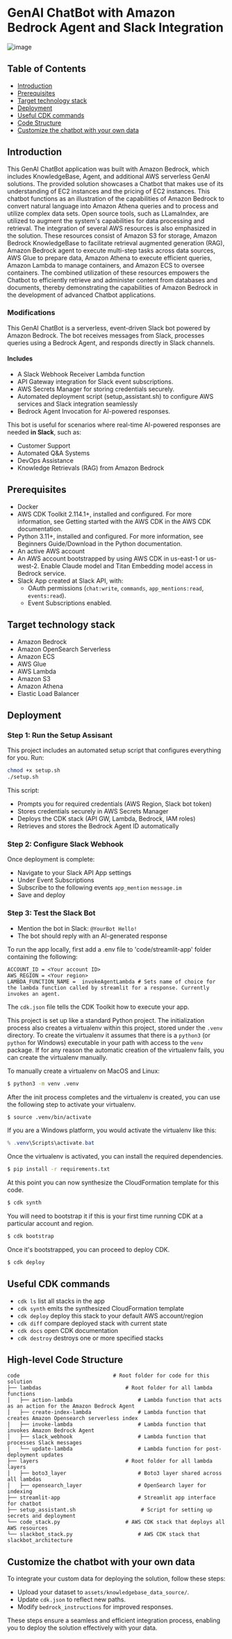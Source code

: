 # GenAI ChatBot with Amazon Bedrock Agent and Slack Integration

![image](https://github.com/user-attachments/assets/63f7a242-1c50-446c-97d2-5f52db314553)


## Table of Contents

- [Introduction](#Introduction)
- [Prerequisites](#Prerequisites)
- [Target technology stack](#Target-technology-stack)
- [Deployment](#Deployment)
- [Useful CDK commands](#Useful-CDK-commands)
- [Code Structure](#Code-Structure)
- [Customize the chatbot with your own data](#Customize-the-chatbot-with-your-own-data)

## Introduction

This GenAI ChatBot application was built with Amazon Bedrock, which includes KnowledgeBase, Agent, and additional AWS serverless GenAI solutions. The provided solution showcases a Chatbot that makes use of its understanding of EC2 instances and the pricing of EC2 instances. This chatbot functions as an illustration of the capabilities of Amazon Bedrock to convert natural language into Amazon Athena queries and to process and utilize complex data sets. Open source tools, such as LLamaIndex, are utilized to augment the system's capabilities for data processing and retrieval. The integration of several AWS resources is also emphasized in the solution. These resources consist of Amazon S3 for storage, Amazon Bedrock KnowledgeBase to facilitate retrieval augmented generation (RAG), Amazon Bedrock agent to execute multi-step tasks across data sources, AWS Glue to prepare data, Amazon Athena to execute efficient queries, Amazon Lambda to manage containers, and Amazon ECS to oversee containers. The combined utilization of these resources empowers the Chatbot to efficiently retrieve and administer content from databases and documents, thereby demonstrating the capabilities of Amazon Bedrock in the development of advanced Chatbot applications.

### Modifications

This GenAI ChatBot is a serverless, event-driven Slack bot powered by Amazon Bedrock. The bot receives messages from Slack, processes queries using a Bedrock Agent, and responds directly in Slack channels.

#### Includes

- A Slack Webhook Receiver Lambda function
- API Gateway integration for Slack event subscriptions.
- AWS Secrets Manager for storing credentials securely.
- Automated deployment script (setup_assistant.sh) to configure AWS services and Slack integration seamlessly
- Bedrock Agent Invocation for AI-powered responses.

This bot is useful for scenarios where real-time AI-powered responses are needed **in Slack**, such as:
- Customer Support
- Automated Q&A Systems
- DevOps Assistance
- Knowledge Retrievals (RAG) from Amazon Bedrock

## Prerequisites

- Docker
- AWS CDK Toolkit 2.114.1+, installed and configured. For more information, see Getting started with the AWS CDK in the AWS CDK documentation.
- Python 3.11+, installed and configured. For more information, see Beginners Guide/Download in the Python documentation.
- An active AWS account
- An AWS account bootstrapped by using AWS CDK in us-east-1 or us-west-2. Enable Claude model and Titan Embedding model access in Bedrock service.
- Slack App created at Slack API, with:
  - OAuth permissions (`chat:write`, `commands`, `app_mentions:read`, `events:read`).
  - Event Subscriptions enabled.

## Target technology stack

- Amazon Bedrock
- Amazon OpenSearch Serverless
- Amazon ECS
- AWS Glue
- AWS Lambda
- Amazon S3
- Amazon Athena
- Elastic Load Balancer

## Deployment

### Step 1: Run the Setup Assisant 

This project includes an automated setup script that configures everything for you. Run:

```.sh
chmod +x setup.sh
./setup.sh
```

This script:

- Prompts you for required credentials (AWS Region, Slack bot token)
- Stores credentials securely in AWS Secrets Manager
- Deploys the CDK stack (API GW, Lambda, Bedrock, IAM roles)
- Retrieves and stores the Bedrock Agent ID automatically

### Step 2: Configure Slack Webhook 

Once deployment is complete:

- Navigate to your Slack API App settings
- Under Event Subscriptions
- Subscribe to the following events
  `app_mention`
  `message.im`
- Save and deploy

### Step 3: Test the Slack Bot 

- Mention the bot in Slack:
  `@YourBot Hello!`
- The bot should reply with an AI-generated response 

To run the app locally, first add a .env file to 'code/streamlit-app' folder containing the following:

```.env
ACCOUNT_ID = <Your account ID>
AWS_REGION = <Your region>
LAMBDA_FUNCTION_NAME =  invokeAgentLambda # Sets name of choice for the lambda function called by streamlit for a response. Currently invokes an agent.
```

The `cdk.json` file tells the CDK Toolkit how to execute your app.

This project is set up like a standard Python project. The initialization
process also creates a virtualenv within this project, stored under the `.venv`
directory. To create the virtualenv it assumes that there is a `python3`
(or `python` for Windows) executable in your path with access to the `venv`
package. If for any reason the automatic creation of the virtualenv fails,
you can create the virtualenv manually.

To manually create a virtualenv on MacOS and Linux:

```bash
$ python3 -m venv .venv
```

After the init process completes and the virtualenv is created, you can use the following
step to activate your virtualenv.

```bash
$ source .venv/bin/activate
```

If you are a Windows platform, you would activate the virtualenv like this:

```powershell
% .venv\Scripts\activate.bat
```

Once the virtualenv is activated, you can install the required dependencies.

```bash
$ pip install -r requirements.txt
```

At this point you can now synthesize the CloudFormation template for this code.

```bash
$ cdk synth
```

You will need to bootstrap it if this is your first time running CDK at a particular account and region.

```bash
$ cdk bootstrap
```

Once it's bootstrapped, you can proceed to deploy CDK.

```bash
$ cdk deploy
```

## Useful CDK commands

- `cdk ls` list all stacks in the app
- `cdk synth` emits the synthesized CloudFormation template
- `cdk deploy` deploy this stack to your default AWS account/region
- `cdk diff` compare deployed stack with current state
- `cdk docs` open CDK documentation
- `cdk destroy` destroys one or more specified stacks

## High-level Code Structure

```
code                              # Root folder for code for this solution
├── lambdas                           # Root folder for all lambda functions
│   ├── action-lambda                     # Lambda function that acts as an action for the Amazon Bedrock Agent
│   ├── create-index-lambda               # Lambda function that creates Amazon Opensearch serverless index
│   ├── invoke-lambda                     # Lambda function that invokes Amazon Bedrock Agent
│   ├── slack_webhook                     # Lambda function that processes Slack messages
│   └── update-lambda                     # Lambda function for post-deployment updates
├── layers                            # Root folder for all lambda layers
│   ├── boto3_layer                       # Boto3 layer shared across all lambdas
│   ├── opensearch_layer                  # OpenSearch layer for indexing
├── streamlit-app                         # Streamlit app interface for chatbot
├── setup_assistant.sh                     # Script for setting up secrets and deployment
└── code_stack.py                     # AWS CDK stack that deploys all AWS resources
└── slackbot_stack.py                     # AWS CDK stack that slackbot_architecture
```

## Customize the chatbot with your own data

To integrate your custom data for deploying the solution, follow these steps:

- Upload your dataset to `assets/knowledgebase_data_source/`.
- Update `cdk.json` to reflect new paths.
- Modify `bedrock_instructions` for improved responses.

These steps ensure a seamless and efficient integration process, enabling you to deploy the solution effectively with your data.

